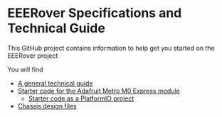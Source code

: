 # EEERover Specifications and Technical Guide

This GitHub project contains information to help get you started on the EEERover project

You will find
 - [A general technical guide](doc/README.md)
 - [Starter code for the Adafruit Metro M0 Express module](metro-starter-arduino/README.md)
   - [Starter code as a PlatformIO project](metro-starter-pio/README.md)
 - [Chassis design files](mech/README.md)
